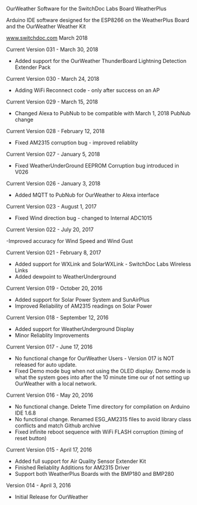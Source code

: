 
OurWeather Software for the SwitchDoc Labs Board WeatherPlus

Arduino IDE software designed for the ESP8266 on the WeatherPlus Board and the OurWeather Weather Kit

www.switchdoc.com
March 2018 

Current Version 031 - March 30, 2018

- Added support for the OurWeather ThunderBoard Lightning Detection Extender Pack

Current Version 030 - March 24, 2018

- Adding WiFi Reconnect code - only after success on an AP 

Current Version 029 - March 15, 2018

- Changed Alexa to PubNub to be compatible with March 1, 2018 PubNub change

Current Version 028 - February 12, 2018

- Fixed AM2315 corruption bug - improved reliablity

Current Version 027 - January 5, 2018

- Fixed WeatherUnderGround EEPROM Corruption bug introduced in V026 

Current Version 026 - January 3, 2018

- Added MQTT to PubNub for OurWeather to Alexa interface 

Current Version 023 - August 1, 2017

- Fixed Wind direction bug - changed to Internal ADC1015

Current Version 022 - July 20, 2017

-Improved accuracy for Wind Speed and Wind Gust<BR>


Current Version 021 - February 8, 2017

- Added support for WXLink and SolarWXLink - SwitchDoc Labs Wireless Links<BR>
- Added dewpoint to WeatherUnderground<BR>


Current Version 019 - October 20, 2016

- Added support for Solar Power System and SunAirPlus<BR>
- Improved Reliability of AM2315 readings on Solar Power<BR>

Current Version 018 - September 12, 2016

- Added support for WeatherUnderground Display<BR>
- Minor Reliablity Improvements<BR>

Current Version 017 - June 17, 2016

- No functional change for OurWeather Users - Version 017 is NOT released for auto update.<BR>
- Fixed Demo mode bug when not using the OLED display.   Demo mode is what the system goes into after the 10 minute time our of not setting up OurWeather with a local network.<BR>

Current Version 016 - May 20, 2016

- No functional change.  Delete Time directory for compilation on Arduino IDE 1.6.8  <BR>
- No functional change.  Renamed ESG_AM2315 files to avoid library class conflicts and match Github archive<BR>
- Fixed infinite reboot sequence with WiFi FLASH corruption (timing of reset button)<BR>

Current Version 015 - April 17, 2016

- Added full support for Air Quality Sensor Extender Kit<BR>
- Finished Reliablity Additions for AM2315 Driver<BR>
- Support both WeatherPlus Boards with the BMP180 and BMP280<BR>

Version 014 - April 3, 2016

- Initial Release for OurWeather



